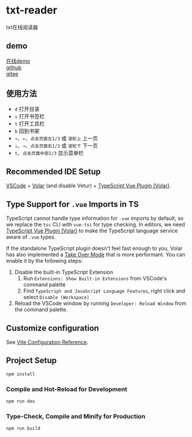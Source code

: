 # txt-reader

txt在线阅读器

## demo

[在线demo](http://reader.nalomu.moe)  
[github](https://nalomu.github.io/txt-reader/)  
[gitee](https://nalomu.gitee.io/txt-reader/)

## 使用方法

- `d` 打开目录
- `s` 打开书签栏
- `t` 打开工具栏
- `b` 回到书架
- `↑`、`←`、`点击页面左1/3` 或 `滚轮上` 上一页
- `↓`、`→`、`点击页面右1/3` 或 `滚轮下` 下一页
- `t`、`点击页面中部1/3` 显示菜单栏

## Recommended IDE Setup

[VSCode](https://code.visualstudio.com/) + [Volar](https://marketplace.visualstudio.com/items?itemName=Vue.volar) (and disable Vetur) + [TypeScript Vue Plugin (Volar)](https://marketplace.visualstudio.com/items?itemName=Vue.vscode-typescript-vue-plugin).

## Type Support for `.vue` Imports in TS

TypeScript cannot handle type information for `.vue` imports by default, so we replace the `tsc` CLI with `vue-tsc` for type checking. In editors, we need [TypeScript Vue Plugin (Volar)](https://marketplace.visualstudio.com/items?itemName=Vue.vscode-typescript-vue-plugin) to make the TypeScript language service aware of `.vue` types.


If the standalone TypeScript plugin doesn't feel fast enough to you, Volar has also implemented a [Take Over Mode](https://github.com/johnsoncodehk/volar/discussions/471#discussioncomment-1361669) that is more performant. You can enable it by the following steps:

1. Disable the built-in TypeScript Extension
    1) Run `Extensions: Show Built-in Extensions` from VSCode's command palette
    2) Find `TypeScript and JavaScript Language Features`, right click and select `Disable (Workspace)`
2. Reload the VSCode window by running `Developer: Reload Window` from the command palette.

## Customize configuration

See [Vite Configuration Reference](https://vitejs.dev/config/).

## Project Setup

```sh
npm install
```

### Compile and Hot-Reload for Development

```sh
npm run dev
```

### Type-Check, Compile and Minify for Production

```sh
npm run build
```
